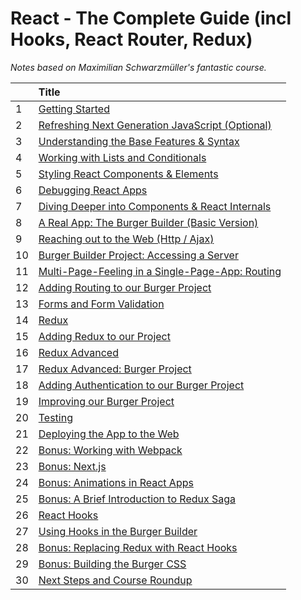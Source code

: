 # React - The Complete Guide (incl Hooks, React Router, Redux)

_Notes based on Maximilian Schwarzmüller's fantastic course._

|     | Title                                                                                                               |
| :-- | :------------------------------------------------------------------------------------------------------------------ |
| 1   | [ Getting Started ](01-Getting-Started/README.md)                                                                   |
| 2   | [ Refreshing Next Generation JavaScript (Optional) ](02-Refreshing-Next-Generation-JS/README.md)                    |
| 3   | [ Understanding the Base Features & Syntax ](03-Understanding-the-Base-Features-and-Syntax/README.md)               |
| 4   | [ Working with Lists and Conditionals ](04-Working-with-Lists-and-Conditionals/README.md)                           |
| 5   | [ Styling React Components & Elements ](05-Styling-React-Components-and-Elements/README.md)                         |
| 6   | [ Debugging React Apps ](06-Debugging-React-Apps/README.md)                                                         |
| 7   | [ Diving Deeper into Components & React Internals ](07-Diving-Deeper-into-Components-and-React-Internals/README.md) |
| 8   | [ A Real App: The Burger Builder (Basic Version) ](08-A-Real-App--The-Burger-Builder/README.md)                     |
| 9   | [ Reaching out to the Web (Http / Ajax) ](09-Reaching-out-to-the-Web/README.md)                                     |
| 10  | [ Burger Builder Project: Accessing a Server ]()                                                                    |
| 11  | [ Multi-Page-Feeling in a Single-Page-App: Routing ](11-Multi-Page-Feeling-in-a-SPA-Routing/README.md)              |
| 12  | [ Adding Routing to our Burger Project ]()                                                                          |
| 13  | [ Forms and Form Validation ](13-Forms-and-Form-Validation/README.md)                                               |
| 14  | [ Redux ]()                                                                                                         |
| 15  | [ Adding Redux to our Project ]()                                                                                   |
| 16  | [ Redux Advanced ]()                                                                                                |
| 17  | [ Redux Advanced: Burger Project ]()                                                                                |
| 18  | [ Adding Authentication to our Burger Project ]()                                                                   |
| 19  | [ Improving our Burger Project ]()                                                                                  |
| 20  | [ Testing ]()                                                                                                       |
| 21  | [ Deploying the App to the Web ]()                                                                                  |
| 22  | [ Bonus: Working with Webpack ]()                                                                                   |
| 23  | [ Bonus: Next.js ]()                                                                                                |
| 24  | [ Bonus: Animations in React Apps ]()                                                                               |
| 25  | [ Bonus: A Brief Introduction to Redux Saga ]()                                                                     |
| 26  | [ React Hooks ]()                                                                                                   |
| 27  | [ Using Hooks in the Burger Builder ]()                                                                             |
| 28  | [ Bonus: Replacing Redux with React Hooks ]()                                                                       |
| 29  | [ Bonus: Building the Burger CSS ]()                                                                                |
| 30  | [ Next Steps and Course Roundup ]()                                                                                 |
